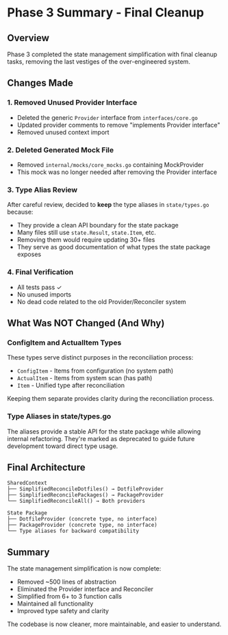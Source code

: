 # Phase 3 Summary - Final Cleanup

## Overview

Phase 3 completed the state management simplification with final cleanup tasks, removing the last vestiges of the over-engineered system.

## Changes Made

### 1. Removed Unused Provider Interface
- Deleted the generic `Provider` interface from `interfaces/core.go`
- Updated provider comments to remove "implements Provider interface"
- Removed unused context import

### 2. Deleted Generated Mock File
- Removed `internal/mocks/core_mocks.go` containing MockProvider
- This mock was no longer needed after removing the Provider interface

### 3. Type Alias Review
After careful review, decided to **keep** the type aliases in `state/types.go` because:
- They provide a clean API boundary for the state package
- Many files still use `state.Result`, `state.Item`, etc.
- Removing them would require updating 30+ files
- They serve as good documentation of what types the state package exposes

### 4. Final Verification
- All tests pass ✓
- No unused imports
- No dead code related to the old Provider/Reconciler system

## What Was NOT Changed (And Why)

### ConfigItem and ActualItem Types
These types serve distinct purposes in the reconciliation process:
- `ConfigItem` - Items from configuration (no system path)
- `ActualItem` - Items from system scan (has path)
- `Item` - Unified type after reconciliation

Keeping them separate provides clarity during the reconciliation process.

### Type Aliases in state/types.go
The aliases provide a stable API for the state package while allowing internal refactoring. They're marked as deprecated to guide future development toward direct type usage.

## Final Architecture

```
SharedContext
├── SimplifiedReconcileDotfiles() → DotfileProvider
├── SimplifiedReconcilePackages() → PackageProvider
└── SimplifiedReconcileAll() → Both providers

State Package
├── DotfileProvider (concrete type, no interface)
├── PackageProvider (concrete type, no interface)
└── Type aliases for backward compatibility
```

## Summary

The state management simplification is now complete:
- Removed ~500 lines of abstraction
- Eliminated the Provider interface and Reconciler
- Simplified from 6+ to 3 function calls
- Maintained all functionality
- Improved type safety and clarity

The codebase is now cleaner, more maintainable, and easier to understand.
